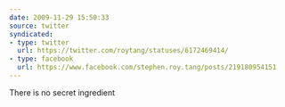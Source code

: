 ```yaml
---
date: 2009-11-29 15:50:33
source: twitter
syndicated:
- type: twitter
  url: https://twitter.com/roytang/statuses/6172469414/
- type: facebook
  url: https://www.facebook.com/stephen.roy.tang/posts/219180954151
---
```


There is no secret ingredient